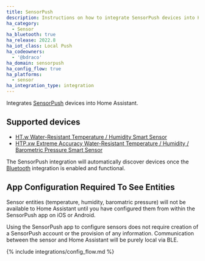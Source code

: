 ```yaml
---
title: SensorPush
description: Instructions on how to integrate SensorPush devices into Home Assistant.
ha_category:
  - Sensor
ha_bluetooth: true
ha_release: 2022.8
ha_iot_class: Local Push
ha_codeowners:
  - '@bdraco'
ha_domain: sensorpush
ha_config_flow: true
ha_platforms:
  - sensor
ha_integration_type: integration
---
```


Integrates [SensorPush](https://www.sensorpush.com/) devices into Home Assistant.

## Supported devices

- [HT.w Water-Resistant Temperature / Humidity Smart Sensor](https://www.sensorpush.com/products/p/ht-w)
- [HTP.xw Extreme Accuracy Water-Resistant Temperature / Humidity / Barometric Pressure Smart Sensor](https://www.sensorpush.com/products/p/htp-xw)

The SensorPush integration will automatically discover devices once the [Bluetooth](/integrations/bluetooth) integration is enabled and functional.

## App Configuration Required To See Entities
Sensor entities (temperature, humidity, baromatric pressure) will not be available to Home Assistant until you have configured them from within the SensorPush app on iOS or Android.  

Using the SensorPush app to configure sensors does not require creation of a SensorPush account or the provision of any information.  Communication between the sensor and Home Assistant will be purely local via BLE.

{% include integrations/config_flow.md %}
